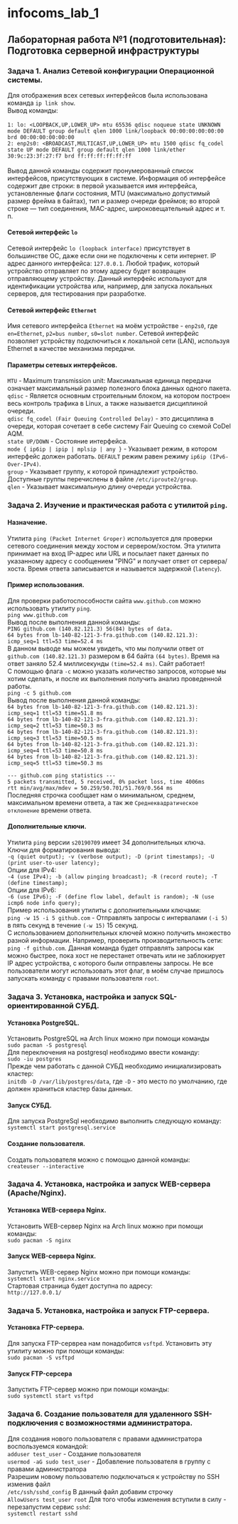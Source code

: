 # infocoms_lab_1
## Лабораторная работа №1 (подготовительная): Подготовка серверной инфраструктуры
### Задача 1. Анализ Сетевой конфигурации Операционной системы.
Для отображения всех сетевых интерфейсов была использована команда `ip link show`. <br />
Вывод команды:<br /><br />
`1: lo: <LOOPBACK,UP,LOWER_UP> mtu 65536 qdisc noqueue state UNKNOWN mode DEFAULT group default qlen 1000
link/loopback 00:00:00:00:00:00 brd 00:00:00:00:00:00`<br />
`2: enp2s0: <BROADCAST,MULTICAST,UP,LOWER_UP> mtu 1500 qdisc fq_codel state UP mode DEFAULT group default qlen 1000
link/ether 30:9c:23:3f:27:f7 brd ff:ff:ff:ff:ff:ff`<br /><br />
Вывод данной команды содержит пронумерованный список интерфейсов, присутствующих в системе. Информация об интерфейсе содержит две строки: в первой указывается имя интерфейса, установленные флаги состояния, MTU (максимально допустимый размер фрейма в байтах), тип и размер очереди фреймов; во второй строке — тип соединения, MAC-адрес, широковещательный адрес и т. п.

#### Сетевой интерфейс `lo`
Сетевой интерфейс `lo (loopback interface)` присутствует в большинстве ОС, даже если они не подключены к сети интернет. IP адрес данного интерфейса: `127.0.0.1`.
Любой трафик, который устройство отправляет по этому адресу будет возвращен отправляющему устройству. Данный интерфейс используют для идентификации устройства или, например, для запуска локальных серверов, для тестирования при разработке. <br />
#### Сетевой интерфейс `Ethernet`
Имя сетевого интерфейса `Ethernet` на моём устройстве - `enp2s0`, где `en=Ethernet`, `p2=bus number`, `s0=slot number`. Сетевой интерфейс позволяет устройству подключиться к локальной сети (LAN), используя Ethernet в качестве механизма передачи.
#### Параметры сетевых интерфейсов.
`MTU` - Maximum transmission unit: Максимальная единица передачи означает максимальный размер полезного блока данных одного пакета.<br />
`qdisc` - Является основным строительным блоком, на котором построен весь контроль трафика в Linux, а также называется дисциплиной очереди.<br />
`qdisc fq_codel (Fair Queuing Controlled Delay)` - это дисциплина в очереди, которая сочетает в себе систему Fair Queuing со схемой CoDel AQM. <br />
`state UP/DOWN` - Состояние интерфейса. <br />
`mode { ip6ip | ipip | mplsip | any }` - Указывает режим, в котором интерфейс должен работать. `DEFAULT` режим равен режиму `ip6ip (IPv6-Over-IPv4)`. <br />
`group` - Указывает группу, к которой принадлежит устройство. Доступные группы перечислены в файле `/etc/iproute2/group`. <br />
`qlen` - Указывает максимальную длину очереди устройства. <br />
### Задача 2. Изучение и практическая работа с утилитой `ping`.
#### Назначение.
Утилита `ping (Packet Internet Groper)` используется для проверки сетевого соединения между хостом и сервером/хостом. Эта утилита принимает на вход IP-адрес или URL и посылает пакет данных по указанному адресу с сообщением "PING" и получает ответ от сервера/хоста. Время ответа записывается и называется задержкой (`latency`). <br />
#### Пример использования.
Для проверки работоспособности сайта `www.github.com` можно использовать утилиту `ping`. <br />
`ping www.github.com` <br />
Вывод после выполнения данной команды: <br />
`PING github.com (140.82.121.3) 56(84) bytes of data.` <br />
`64 bytes from lb-140-82-121-3-fra.github.com (140.82.121.3): icmp_seq=1 ttl=53 time=52.4 ms` <br />
В данном выводе мы можем увидеть, что мы получили ответ от `github.com (140.82.121.3)` размером в 64 байта `(64 bytes)`. Время на ответ заняло 52.4 миллисекунды `(time=52.4 ms)`. Сайт работает! <br />
С помощью флага `-c` можно указать количество запросов, которые мы хотим сделать, и после их выполнения получить анализ проведенной работы. <br />
`ping -c 5 github.com` <br />
Вывод после выполнения данной команды: <br />
`64 bytes from lb-140-82-121-3-fra.github.com (140.82.121.3): icmp_seq=1 ttl=53 time=51.8 ms` <br />
`64 bytes from lb-140-82-121-3-fra.github.com (140.82.121.3): icmp_seq=2 ttl=53 time=50.3 ms` <br />
`64 bytes from lb-140-82-121-3-fra.github.com (140.82.121.3): icmp_seq=3 ttl=53 time=50.5 ms` <br />
`64 bytes from lb-140-82-121-3-fra.github.com (140.82.121.3): icmp_seq=4 ttl=53 time=50.8 ms` <br />
`64 bytes from lb-140-82-121-3-fra.github.com (140.82.121.3): icmp_seq=5 ttl=53 time=50.3 ms` <br />

`--- github.com ping statistics ---` <br />
`5 packets transmitted, 5 received, 0% packet loss, time 4006ms` <br />
`rtt min/avg/max/mdev = 50.259/50.701/51.769/0.564 ms` <br />
Последняя строчка сообщает нам о минимальном, среднем, максимальном времени ответа, а так же `Среднеквадратическое отклонение` времени ответа. <br />
#### Дополнительные ключи.
Утилита `ping` версии `s20190709` имеет 34 дополнительных ключа. <br />
Ключи для форматирования вывода: <br />
`-q (quiet output); -v (verbose output); -D (print timestamps); -U (print user-to-user latency);` <br />
Опции для IPv4: <br />
`-4 (use IPv4); -b (allow pinging broadcast); -R (record route); -T (define timestamp);`<br />
Опции для IPv6: <br />
`-6 (use IPv6); -F (define flow label, default is random); -N (use icmp6 node info query);` <br />
Пример использования утилиты с дополнительными ключами: <br />
`ping -w 15 -i 5 github.com` - Отправлять запросы с интервалами `(-i 5)` в пять секунд в течение `(-w 15)` 15 секунд. <br />
С использованием дополнительных ключей можно получить множество разной информации. Например, проверить производительность сети: <br />
`ping -f github.com`. Данная команда будет отправлять запросы как можно быстрее, пока хост не перестанет отвечать или не заблокирует IP адрес устройства, с которого были отправлены запросы. Не все пользователи могут использовать этот флаг, в моём случае пришлось запускать команду с правами пользователя `root`.

### Задача 3. Установка, настройка и запуск SQL-ориентированной СУБД.
#### Установка PostgreSQL.
Установить PostgreSQL на Arch linux можно при помощи команды <br />
`sudo pacman -S postgresql` <br />
Для переключения на postgresql необходимо ввести команду: <br />
`sudo -iu postgres` <br />
Прежде чем работать с данной СУБД необходимо инициализировать кластер: <br />
`initdb -D /var/lib/postgres/data`, где `-D` - это место по умолчанию, где должен храниться кластер базы данных.
#### Запуск СУБД.
Для запуска PostgreSql необходимо выполнить следующую команду: <br />
`systemctl start postgresql.service`
#### Создание пользователя.
Создать пользователя можно с помощью данной команды: <br />
`createuser --interactive`

### Задача 4. Установка, настройка и запуск WEB-сервера (Apache/Nginx).
#### Установка WEB-сервера Nginx.
Установить WEB-сервер Nginx на Arch linux можно при помощи команды: <br />
`sudo pacman -S nginx`
#### Запуск WEB-сервера Nginx.
Запустить WEB-сервер Nginx можно при помощи команды: <br />
`systemctl start nginx.service` <br />
Стартовая страница будет доступна по адресу: <br />
`http://127.0.0.1/`

### Задача 5. Установка, настройка и запуск FTP-сервера.
#### Установка FTP-сервера.
Для запуска FTP-сервреа нам понадобится `vsftpd`. Установить эту утилиту можно при помощи команды: <br />
`sudo pacman -S vsftpd`
#### Запуск FTP-серсера
Запустить FTP-сервер можно при помощи команды: <br />
`sudo systemctl start vsftpd`

### Задача 6. Создание пользователя для удаленного SSH-подключения с возможностями администратора.
Для создания нового пользователя с правами администратора воспользуемся командой: <br />
`adduser test_user` - Создание пользователя <br />
`usermod -aG sudo test_user` - Добавление пользователя в группу с правами администратора <br />
Разрешим новому пользователю подключаться к устройству по SSH изменив файл <br />
`/etc/ssh/sshd_config`
В данный файл добавим строчку <br />
`AllowUsers test_user root`
Для того чтобы изменения вступили в силу - перезапустим сервис `sshd`: <br />
`systemctl restart sshd`

